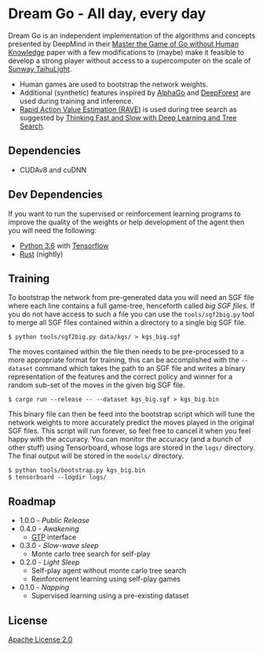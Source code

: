 # Dream Go - All day, every day
Dream Go is an independent implementation of the algorithms and concepts presented by DeepMind in their [Master the Game of Go without Human Knowledge](https://deepmind.com/documents/119/agz_unformatted_nature.pdf) paper with a few modifications to (maybe) make it feasible to develop a strong player without access to a supercomputer on the scale of [Sunway TaihuLight](https://en.wikipedia.org/wiki/Sunway_TaihuLight).

* Human games are used to bootstrap the network weights.
* Additional (synthetic) features inspired by [AlphaGo](https://storage.googleapis.com/deepmind-media/alphago/AlphaGoNaturePaper.pdf) and [DeepForest](https://arxiv.org/pdf/1511.06410.pdf) are used during training and inference.
* [Rapid Action Value Estimation (RAVE)](http://www.machinelearning.org/proceedings/icml2007/papers/387.pdf) is used during tree search as suggested by [Thinking Fast and Slow with Deep Learning and Tree Search](https://arxiv.org/pdf/1705.08439.pdf).

## Dependencies
* CUDAv8 and cuDNN

## Dev Dependencies
If you want to run the supervised or reinforcement learning programs to improve the quality of the weights or help development of the agent then you will need the following:

* [Python 3.6](https://www.python.org/) with [Tensorflow](https://tensorflow.org/)
* [Rust](https://www.rust-lang.org) (nightly)

## Training
To bootstrap the network from pre-generated data you will need an SGF file where each line contains a full game-tree, henceforth called *big SGF files*. If you do not have access to such a file you can use the `tools/sgf2big.py` tool to merge all SGF files contained within a directory to a single big SGF file.

```
$ python tools/sgf2big.py data/kgs/ > kgs_big.sgf
```

The moves contained within the file then needs to be pre-processed to a more appropriate format for training, this can be accomplished with the `--dataset` command which takes the path to an SGF file and writes a binary representation of the features and the correct policy and winner for a random sub-set of the moves in the given big SGF file.

```
$ cargo run --release -- --dataset kgs_big.sgf > kgs_big.bin
```

This binary file can then be feed into the bootstrap script which will tune the network weights to more accurately predict the moves played in the original SGF files. This script will run forever, so feel free to cancel it when you feel happy with the accuracy. You can monitor the accuracy (and a bunch of other stuff) using Tensorboard, whose logs are stored in the `logs/` directory. The final output will be stored in the `models/` directory.

```
$ python tools/bootstrap.py kgs_big.bin
$ tensorboard --logdir logs/
```

## Roadmap
* 1.0.0 - _Public Release_
* 0.4.0 - _Awakening_
  * [GTP](http://www.lysator.liu.se/~gunnar/gtp/) interface
* 0.3.0 - _Slow-wave sleep_
  * Monte carlo tree search for self-play
* 0.2.0 - _Light Sleep_
  * Self-play agent without monte carlo tree search
  * Reinforcement learning using self-play games
* 0.1.0 - _Napping_
  * Supervised learning using a pre-existing dataset

## License
[Apache License 2.0](LICENSE)
